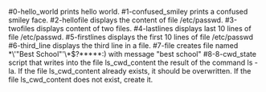 #0-hello_world prints hello world.
#1-confused_smiley prints a confused smiley face.
#2-hellofile displays the content of file /etc/passwd.
#3-twofiles displays content of two files.
#4-lastlines displays last 10 lines of file /etc/passwd.
#5-firstlines displays the first 10 lines of file /etc/passwd
#6-third_line displays the third line in a file.
#7-file creates file named \*\\'"Best School"\'\\*$\?\*\*\*\*\*:) with message "best school"
#8-8-cwd_state script that writes into the file ls_cwd_content the result of the command ls -la. If the file ls_cwd_content already exists, it should be overwritten. If the file ls_cwd_content does not exist, create it.
